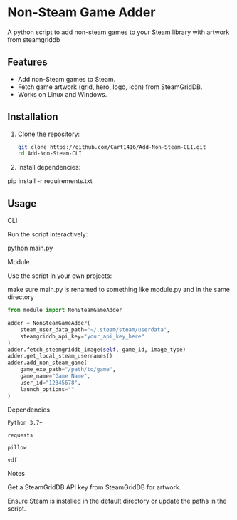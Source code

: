 # Non-Steam Game Adder

A python script to add non-steam games to your Steam library with artwork from steamgriddb

## Features
- Add non-Steam games to Steam.
- Fetch game artwork (grid, hero, logo, icon) from SteamGridDB.
- Works on Linux and Windows.

## Installation

1. Clone the repository:
   ```bash
   git clone https://github.com/Cart1416/Add-Non-Steam-CLI.git
   cd Add-Non-Steam-CLI

2. Install dependencies:

pip install -r requirements.txt



## Usage

CLI

Run the script interactively:

python main.py



Module

Use the script in your own projects:

make sure main.py is renamed to something like module.py and in the same directory

``` python
from module import NonSteamGameAdder

adder = NonSteamGameAdder(
    steam_user_data_path="~/.steam/steam/userdata",
    steamgriddb_api_key="your_api_key_here"
)
adder.fetch_steamgriddb_image(self, game_id, image_type)
adder.get_local_steam_usernames()
adder.add_non_steam_game(
    game_exe_path="/path/to/game",
    game_name="Game Name",
    user_id="12345678",
    launch_options=""
)
```

Dependencies

```
Python 3.7+

requests

pillow

vdf
```


Notes

Get a SteamGridDB API key from SteamGridDB for artwork.

Ensure Steam is installed in the default directory or update the paths in the script.